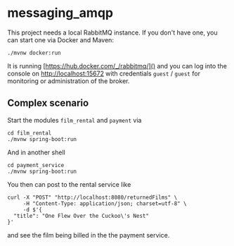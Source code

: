 # messaging_amqp

This project needs a local RabbitMQ instance. If you don't have one, you can start one via Docker and Maven:

```
./mvnw docker:run
```

It is running [https://hub.docker.com/_/rabbitmq/]() and you can log into the console
on [http://localhost:15672]() with credentials `guest` / `guest` for monitoring or administration of the broker.

## Complex scenario

Start the modules `film_rental` and `payment` via

```
cd film_rental
./mvnw spring-boot:run
```

And in another shell

```
cd payment_service
./mvnw spring-boot:run
```

You then can post to the rental service like

```
curl -X "POST" "http://localhost:8080/returnedFilms" \
     -H "Content-Type: application/json; charset=utf-8" \
     -d $'{
  "title": "One Flew Over the Cuckoo\'s Nest"
}'
```

and see the film being billed in the the payment service.